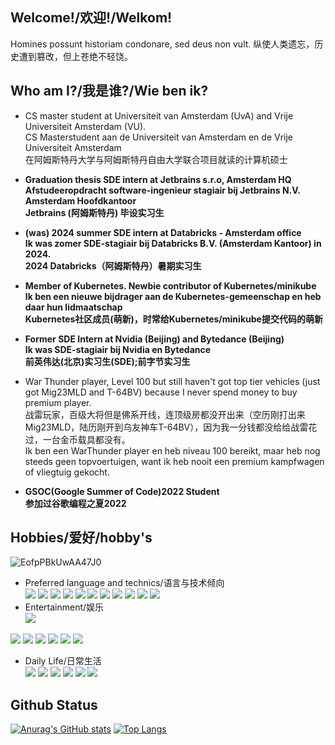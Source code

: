 ## Welcome!/欢迎!/Welkom!
Homines possunt historiam condonare, sed deus non vult. 纵使人类遗忘，历史遭到篡改，但上苍绝不轻饶。<br>


## Who am I?/我是谁?/Wie ben ik?

- CS master student at Universiteit van Amsterdam (UvA) and Vrije Universiteit Amsterdam (VU).<br>
CS Masterstudent aan de Universiteit van Amsterdam en de Vrije Universiteit Amsterdam <br>
在阿姆斯特丹大学与阿姆斯特丹自由大学联合项目就读的计算机硕士<br>

- **Graduation thesis SDE intern at Jetbrains s.r.o, Amsterdam HQ <br/>
Afstudeeropdracht software-ingenieur stagiair bij Jetbrains N.V. Amsterdam Hoofdkantoor <br/>
Jetbrains (阿姆斯特丹) 毕设实习生**

- **(was) 2024 summer SDE intern at Databricks - Amsterdam office<br/>
Ik was zomer SDE-stagiair  bij Databricks B.V. (Amsterdam Kantoor) in 2024.<br/>
2024 Databricks（阿姆斯特丹）暑期实习生**

- **Member of Kubernetes. Newbie contributor of Kubernetes/minikube  <br/>
  Ik ben een nieuwe bijdrager aan de Kubernetes-gemeenschap en heb daar hun lidmaatschap  <br/> 
  Kubernetes社区成员(萌新)，时常给Kubernetes/minikube提交代码的萌新**

- **Former SDE Intern at Nvidia (Beijing) and Bytedance (Beijing)<br> Ik was SDE-stagiair bij Nvidia en Bytedance<br/> 前英伟达(北京)实习生(SDE);前字节实习生<br/>**

- War Thunder player, Level 100 but still haven't got top tier vehicles (just got Mig23MLD and T-64BV) because I never spend money to buy premium player.<br>
战雷玩家，百级大将但是佛系开线，连顶级房都没开出来（空历刚打出来Mig23MLD，陆历刚开到乌友神车T-64BV），因为我一分钱都没给给战雷花过，一台金币载具都没有。<br>
Ik ben een WarThunder player en heb niveau 100 bereikt, maar heb nog steeds geen topvoertuigen, want ik heb nooit een premium kampfwagen of vliegtuig gekocht.
  
- **GSOC(Google Summer of Code)2022 Student<br/> 
  参加过谷歌编程之夏2022**


## Hobbies/爱好/hobby's

![EofpPBkUwAA47J0](https://github.com/ComradeProgrammer/ComradeProgrammer/assets/46831212/0b745740-25c3-4389-ac4c-c3f4c2bd038f) <br>

- Preferred language and technics/语言与技术倾向<br>
![](https://img.shields.io/badge/-Bazel-green)
![](https://img.shields.io/badge/-IDE%20Plugin-green)
![](https://img.shields.io/badge/-Golang-blue)
![](https://img.shields.io/badge/-scala-red)
![](https://img.shields.io/badge/-Java-blue) 
![](https://img.shields.io/badge/-C++-brightgreen)
![](https://img.shields.io/badge/-python-blue)
![](https://img.shields.io/badge/-kotlin-blue) 
![](https://img.shields.io/badge/-Kubernetes-blue)
![](https://img.shields.io/badge/-CloudNative-blue)
![](https://img.shields.io/badge/-WEB-blue)
- Entertainment/娱乐<br>
![](https://img.shields.io/badge/-War%20Thunder-lightgray)

![](https://img.shields.io/badge/-Europa%20Universalis%20IV-yellowgreen)
![](https://img.shields.io/badge/-Heart%20of%20Iron%20IV-red)
![](https://img.shields.io/badge/-Stellaris-lightgreen)
![](https://img.shields.io/badge/-StarWar-blue)
![](https://img.shields.io/badge/-CSGO-yellow)
![](https://img.shields.io/badge/-World%20of%20Tanks-lightgray)

- Daily Life/日常生活<br>
![](https://img.shields.io/badge/军乐-Military%20March-lightgreen)
![](https://img.shields.io/badge/русский%20язык-Russian%20language-brightgreen)
![](https://img.shields.io/badge/Русская%20история-Russian%20history-brightgreen)
![](https://img.shields.io/badge/近代历史-modern%20history-brightgreen)
![](https://img.shields.io/badge/西方历史-western%20history-brightgreen)
![](https://img.shields.io/badge/政治-Politics-brightgreen)

## Github Status
[![Anurag's GitHub stats](https://github-readme-stats.vercel.app/api?username=ComradeProgrammer&theme=dark&count_private=true&include_all_commits=true)](https://github.com/anuraghazra/github-readme-stats)
[![Top Langs](https://github-readme-stats.vercel.app/api/top-langs/?username=ComradeProgrammer&theme=dark&layout=compact&langs_count=10)](https://github.com/anuraghazra/github-readme-stats)
